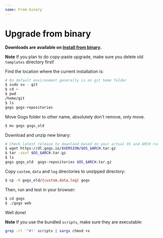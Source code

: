 ```yaml
---
name: From binary
---
```


# Upgrade from binary

**Downloads are available on [Install from binary](/docs/installation/install_from_binary).**

**Note** If you plan to do copy-paste upgrade, make sure you delete old `templates` directory first!

Find the location where the current installation is:

```bash
# On default environment generally is on git home folder
$ sudo su - git
$ cd ~
$ pwd
/home/git
$ ls
gogs gogs-repositories
```

Move Gogs folder to other name, absolutely don't remove, only move.

```bash
$ mv gogs gogs_old
```

Download and unzip new binary:

```bash
# Check latest release to download based on your actual OS and ARCH running
$ wget https://dl.gogs.io/$VERSION/$OS_$ARCH.tar.gz
$ tar -zxvf $OS_$ARCH.tar.gz
$ ls
gogs gogs_old  gogs-repositories $OS_$ARCH.tar.gz
```

Copy `custom`, `data` and `log` directories to unzipped directory:

```bash
$ cp -R gogs_old/{custom,data,log} gogs
```

Then, run and test in your browser:

```bash
$ cd gogs
$ ./gogs web
```

Well done!

**Note** If you use the bundled `scripts`, make sure they are executable:

```bash
grep -rl '^#!' scripts | xargs chmod +x
```

